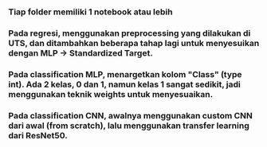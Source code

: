 ### Tiap folder memiliki 1 notebook atau lebih
### Pada regresi, menggunakan preprocessing yang dilakukan di UTS, dan ditambahkan beberapa tahap lagi untuk menyesuikan dengan MLP -> Standardized Target.
### Pada classification MLP, menargetkan kolom "Class" (type int). Ada 2 kelas, 0 dan 1, namun kelas 1 sangat sedikit, jadi menggunakan teknik weights untuk menyesuaikan.
### Pada classification CNN, awalnya menggunakan custom CNN dari awal (from scratch), lalu menggunakan transfer learning dari ResNet50.
